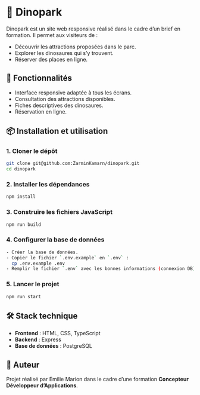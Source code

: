 # 🦖 Dinopark

Dinopark est un site web responsive réalisé dans le cadre d’un brief en formation.
Il permet aux visiteurs de :
- Découvrir les attractions proposées dans le parc.
- Explorer les dinosaures qui s’y trouvent.
- Réserver des places en ligne.

## 🚀 Fonctionnalités
- Interface responsive adaptée à tous les écrans.
- Consultation des attractions disponibles.
- Fiches descriptives des dinosaures.
- Réservation en ligne.

## 📦 Installation et utilisation

### 1. Cloner le dépôt
```bash
git clone git@github.com:ZarminKamarn/dinopark.git
cd dinopark
```

### 2. Installer les dépendances
```bash
npm install
```

### 3. Construire les fichiers JavaScript
```bash
npm run build
```

### 4. Configurer la base de données
```bash
- Créer la base de données.
- Copier le fichier `.env.example` en `.env` :
  cp .env.example .env
- Remplir le fichier `.env` avec les bonnes informations (connexion DB).
```

### 5. Lancer le projet
```bash
npm run start
```

## 🛠️ Stack technique
- **Frontend** : HTML, CSS, TypeScript
- **Backend** : Express
- **Base de données** : PostgreSQL

## 📖 Auteur  
Projet réalisé par Emilie Marion dans le cadre d’une formation **Concepteur Développeur d’Applications**.
